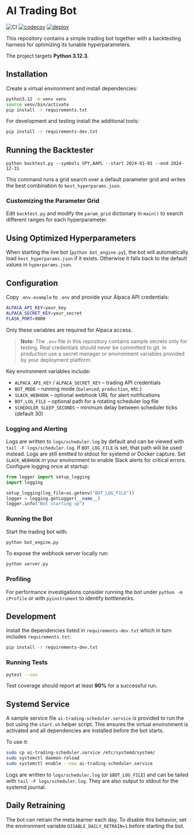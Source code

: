 # AI Trading Bot
![CI](https://github.com/dmorazzini23/ai-trading-bot/actions/workflows/python-app.yml/badge.svg)
[![codecov](https://codecov.io/gh/dmorazzini23/ai-trading-bot/branch/main/graph/badge.svg)](https://codecov.io/gh/dmorazzini23/ai-trading-bot)
[![deploy](https://github.com/dmorazzini23/ai-trading-bot/actions/workflows/deploy.yml/badge.svg)](https://github.com/dmorazzini23/ai-trading-bot/actions/workflows/deploy.yml)

This repository contains a simple trading bot together with a backtesting
harness for optimizing its tunable hyperparameters.

The project targets **Python 3.12.3**.

## Installation

Create a virtual environment and install dependencies:

```bash
python3.12 -m venv venv
source venv/bin/activate
pip install -r requirements.txt
```

For development and testing install the additional tools:

```bash
pip install -r requirements-dev.txt
```

## Running the Backtester

```
python backtest.py --symbols SPY,AAPL --start 2024-01-01 --end 2024-12-31
```

This command runs a grid search over a default parameter grid and writes the best
combination to `best_hyperparams.json`.

### Customizing the Parameter Grid

Edit `backtest.py` and modify the `param_grid` dictionary in `main()` to search
different ranges for each hyperparameter.

## Using Optimized Hyperparameters

When starting the live bot (`python bot_engine.py`), the bot will automatically load
`best_hyperparams.json` if it exists. Otherwise it falls back to the default
values in `hyperparams.json`.

## Configuration

Copy `.env.example` to `.env` and provide your Alpaca API credentials:

```bash
ALPACA_API_KEY=your_key
ALPACA_SECRET_KEY=your_secret
FLASK_PORT=9000
```

Only these variables are required for Alpaca access.

> **Note**: The `.env` file in this repository contains sample secrets only for
> testing. Real credentials should never be committed to git. In production use
> a secret manager or environment variables provided by your deployment
> platform.

Key environment variables include:

- `ALPACA_API_KEY` / `ALPACA_SECRET_KEY` – trading API credentials
- `BOT_MODE` – running mode (`balanced`, `production`, etc.)
- `SLACK_WEBHOOK` – optional webhook URL for alert notifications
- `BOT_LOG_FILE` – optional path for a rotating scheduler log file
- `SCHEDULER_SLEEP_SECONDS` – minimum delay between scheduler ticks (default 30)

### Logging and Alerting

Logs are written to `logs/scheduler.log` by default and can be viewed with
`tail -F logs/scheduler.log`. If `BOT_LOG_FILE` is set, that path will be used
instead. Logs are still emitted to stdout for systemd or Docker capture.
Set `SLACK_WEBHOOK` in your environment to enable Slack alerts for critical
errors. Configure logging once at startup:

```python
from logger import setup_logging
import logging

setup_logging(log_file=os.getenv("BOT_LOG_FILE"))
logger = logging.getLogger(__name__)
logger.info("Bot starting up")
```

### Running the Bot

Start the trading bot with:

```bash
python bot_engine.py
```

To expose the webhook server locally run:

```bash
python server.py
```


### Profiling

For performance investigations consider running the bot under `python -m cProfile`
or with `pyinstrument` to identify bottlenecks.

## Development

Install the dependencies listed in `requirements-dev.txt` which in turn
includes `requirements.txt`:

```bash
pip install -r requirements-dev.txt
```

### Running Tests

```bash
pytest --cov
```

Test coverage should report at least **90%** for a successful run.


## Systemd Service

A sample service file `ai-trading-scheduler.service` is provided to run the bot using the `start.sh` helper script. This ensures the virtual environment is activated and all dependencies are installed before the bot starts.

To use it:

```bash
sudo cp ai-trading-scheduler.service /etc/systemd/system/
sudo systemctl daemon-reload
sudo systemctl enable --now ai-trading-scheduler.service
```

Logs are written to `logs/scheduler.log` (or `$BOT_LOG_FILE`) and can be tailed
with `tail -F logs/scheduler.log`. They are also output to stdout for the
systemd journal.

## Daily Retraining

The bot can retrain the meta learner each day. To disable this behavior,
set the environment variable `DISABLE_DAILY_RETRAIN=1` before starting the bot.
